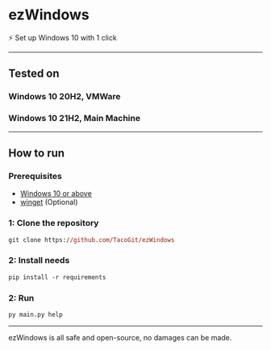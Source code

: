 # ezWindows
⚡️ Set up Windows 10 with 1 click
<br>

---

## Tested on
### Windows 10 20H2, VMWare
### Windows 10 21H2, Main Machine

---

## How to run

### Prerequisites
- [Windows 10 or above](https://www.microsoft.com/en-us/software-download/windows10)
- [winget](https://github.com/microsoft/winget-cli/releases/tag/v1.2.10271) (Optional)

### 1: Clone the repository
```ps
git clone https://github.com/TacoGit/ezWindows
```
### 2: Install needs
```ps
pip install -r requirements
```
### 2: Run
```ps
py main.py help
```

---

ezWindows is all safe and open-source, no damages can be made.
